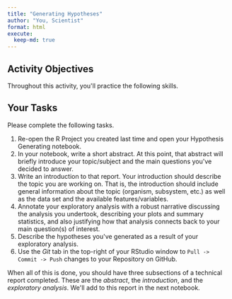 ```yaml
---
title: "Generating Hypotheses"
author: "You, Scientist"
format: html
execute:
  keep-md: true
---
```






## Activity Objectives

Throughout this activity, you'll practice the following skills.




## Your Tasks

Please complete the following tasks. 

1. Re-open the R Project you created last time and open your Hypothesis Generating notebook.
2. In your notebook, write a short abstract. At this point, that abstract will briefly introduce your topic/subject and the main questions you've decided to answer.
3. Write an introduction to that report. Your introduction should describe the topic you are working on. That is, the introduction should include general information about the topic (organism, subsystem, etc.) as well as the data set and the available features/variables.
4. Annotate your exploratory analysis with a robust narrative discussing the analysis you undertook, describing your plots and summary statistics, and also justifying how that analysis connects back to your main question(s) of interest.
5. Describe the hypotheses you've generated as a result of your exploratory analysis.
6. Use the *Git* tab in the top-right of your RStudio window to `Pull -> Commit -> Push` changes to your Repository on GitHub.

When all of this is done, you should have three subsections of a technical report completed. These are the *abstract*, the *introduction*, and the *exploratory analysis*. We'll add to this report in the next notebook.

